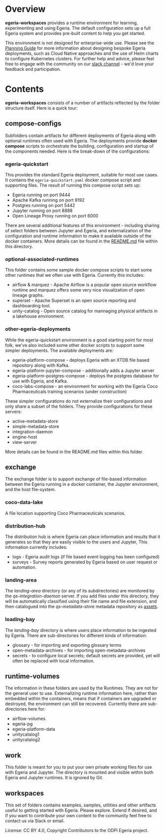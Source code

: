 <!-- SPDX-License-Identifier: CC-BY-4.0 -->
<!-- Copyright Contributors to the ODPi Egeria project 2024. -->

# Overview

**egeria-workspaces** provides a runtime environment for learning, experimenting and using Egeria. 
The default configuration sets up a full Egeria system and provides pre-built content to help you get started. 

This environment is not designed for enterprise-wide use. Please see the [Planning Guide](https://egeria-project.org/guides/planning/)
for more information about designing bespoke Egeria deployments, such as Cloud Native approaches and the use of
Helm charts to configure Kubernetes clusters. 
For further help and advice, please feel free to engage with the community on our [slack channel](https://lfaifoundation.slack.com/join/shared_invite/zt-o65errpw-gMTbwNr7FnNbVXNVFkmyNA%E2%80%8B#/shared-invite/email) - we'd love your feedback and participation.


# Contents
**egeria-workspaces** consists of a number of artifacts reflected by the folder structure itself. Here is a quick tour:
## compose-configs
Subfolders contain artifacts for different deployments of Egeria along with optional runtimes often used with Egeria.
The deployments provide **docker compose** scripts to orchestrate the building, configuration and startup of the components needed.
Here is the break-down of the configurations:

### egeria-quickstart
This provides the standard Egeria deployment, suitable for most use cases.
It contains the `egeria-quickstart.yaml` docker compose script and supporting files. The result of running this compose script sets up:
* Egeria running on port 9444
* Apache Kafka running on port 9192
* Postgres running on port 5442
* Jupyter running on port 8888
* Open Lineage Proxy running on port 6000

There are several additional features of this environment - including sharing of select folders between Jupyter and Egeria,
and externalization of the configuration and runtime information to make it available outside of the docker containers.
More details can be found in the [README.md](./compose-configs/egeria-quickstart/README.md) file within this directory.

### optional-associated-runtimes
This folder contains some sample docker compose scripts to start some other runtimes
that we often use with Egeria. Currently this includes:
* airflow & marquez - Apache Airflow is a popular open source workflow runtime and marquez offers
some very nice visualization of open lineage graphs.
* superset - Apache Superset is an open source reporting and dashboarding tool.
* unity-catalog - Open source catalog for mannaging physical artifacts in a lakehouse environment.

### other-egeria-deployments
While the egeria-quickstart environment is a good starting point for most folk, we've also included
some other docker scripts to support some simpler deployments. The available deployments are:

* egeria-platform-compose - deploys Egeria with an XTDB file based repository along with Kafka.
* egeria-platform-jupyter-compose - additionally adds a Jupyter server
* egeria-platform-postgres-compose - deploys the postgres database for use with Egeria, and Kafka.
* coco-labs-compose - an environment for working with the Egeria Coco Pharmaceuticals training scenarios (under construction)

These simpler configurations do not externalize 
their configurations and only share a subset of the folders. They provide configurations for these servers:
* active-metadata-store
* simple-metadata-store
* integration-daemon
* engine-host
* view-server

More details can be found in the README.md files within this folder.
## exchange
The exchange folder is to support exchange of file-based information between the Egeria running in a docker container,
the Jupyter environment, and the host file-system. 
### coco-data-lake
A file location supporting Coco Pharmaceuticals scenarios.
### distribution-hub
The distribution hub is where Egeria can place information and results that it generates so that they are
easily visible to the users and Jupyter, This information currently includes:
- logs - Egeria audit logs (if file based event logging has been configured)
- surveys - Survey reports generated by Egeria based on user request or automation.
### landing-area
The *landing-area* directory (or any of its subdirectories) are monitored by the *qs-integration-daemon* server.
If you add files under this directory, they will be automatically classified using their file name and file extension,
and then catalogued into the *qs-metadata-store* metadata repository as [assets](https://egeria-project.org/concepts/asset/).

### loading-bay
The *landing-bay* directory is where users place information to be ingested by Egeria.
There are sub-directories for different kinds of information:

- glossary - for importing and exporting glossary terms
- open-metadata-archives - for importing open-metadata-archives
- secrets - to configure local secrets; default secrets are provided, yet will often be
replaced with local information.

## runtime-volumes
The information in these folders are used by the Runtimes. They are not for the general
user to use. Externalizing runtime information here, rather than embedded within the containers,
means that if containers are upgraded or destroyed, the environment can still be recovered.
Currently there are sub-directories here for:
* airflow-volumes
* egeria-pg
* egeria-platform-data
* unitycatalog1 
* unitycatalog2

## work
This folder is meant for you to put your own private working files for use with Egeria and
Jupyter. The directory is mounted and visible within both Egeria and Jupyter runtimes. 
It is ignored by Git.

## workspaces
This set of folders contains examples, samples, utilities and other artifacts useful to 
getting started with Egeria. Please explore. Extend if desired, and if you want to contribute
your own content to the community feel free to contact us via Slack or email.


License: CC BY 4.0, Copyright Contributors to the ODPi Egeria project.